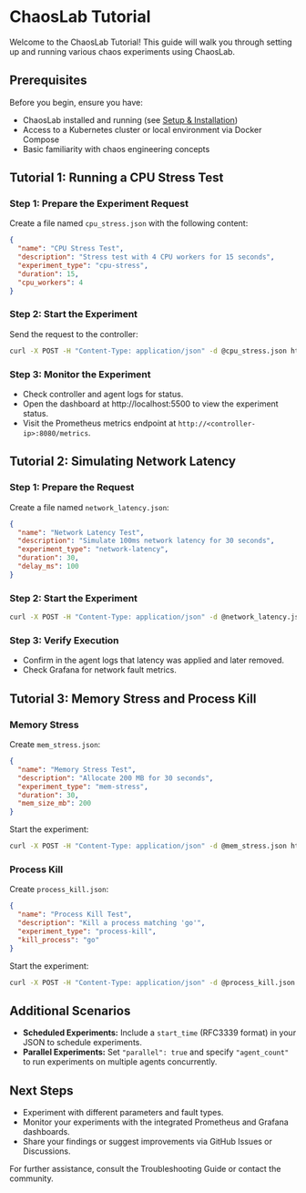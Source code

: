 # ChaosLab Tutorial

Welcome to the ChaosLab Tutorial! This guide will walk you through setting up and running various chaos experiments using ChaosLab.

## Prerequisites

Before you begin, ensure you have:
- ChaosLab installed and running (see [Setup & Installation](../README.md#setup--installation))
- Access to a Kubernetes cluster or local environment via Docker Compose
- Basic familiarity with chaos engineering concepts

## Tutorial 1: Running a CPU Stress Test

### Step 1: Prepare the Experiment Request

Create a file named `cpu_stress.json` with the following content:

```json
{
  "name": "CPU Stress Test",
  "description": "Stress test with 4 CPU workers for 15 seconds",
  "experiment_type": "cpu-stress",
  "duration": 15,
  "cpu_workers": 4
}
```

### Step 2: Start the Experiment

Send the request to the controller:
```bash
curl -X POST -H "Content-Type: application/json" -d @cpu_stress.json http://localhost:8080/start
```

### Step 3: Monitor the Experiment

- Check controller and agent logs for status.
- Open the dashboard at http://localhost:5500 to view the experiment status.
- Visit the Prometheus metrics endpoint at `http://<controller-ip>:8080/metrics`.

## Tutorial 2: Simulating Network Latency

### Step 1: Prepare the Request

Create a file named `network_latency.json`:

```json
{
  "name": "Network Latency Test",
  "description": "Simulate 100ms network latency for 30 seconds",
  "experiment_type": "network-latency",
  "duration": 30,
  "delay_ms": 100
}
```

### Step 2: Start the Experiment
```bash
curl -X POST -H "Content-Type: application/json" -d @network_latency.json http://localhost:8080/start
```

### Step 3: Verify Execution

- Confirm in the agent logs that latency was applied and later removed.
- Check Grafana for network fault metrics.

## Tutorial 3: Memory Stress and Process Kill

### Memory Stress

Create `mem_stress.json`:
```json
{
  "name": "Memory Stress Test",
  "description": "Allocate 200 MB for 30 seconds",
  "experiment_type": "mem-stress",
  "duration": 30,
  "mem_size_mb": 200
}
```

Start the experiment:
```bash
curl -X POST -H "Content-Type: application/json" -d @mem_stress.json http://localhost:8080/start
```

### Process Kill
Create `process_kill.json`:
```json
{
  "name": "Process Kill Test",
  "description": "Kill a process matching 'go'",
  "experiment_type": "process-kill",
  "kill_process": "go"
}
```

Start the experiment:
```bash
curl -X POST -H "Content-Type: application/json" -d @process_kill.json http://localhost:8080/start
```

## Additional Scenarios
- **Scheduled Experiments:**
Include a `start_time` (RFC3339 format) in your JSON to schedule experiments.
- **Parallel Experiments:**
Set `"parallel": true` and specify `"agent_count"` to run experiments on multiple agents concurrently.

## Next Steps
- Experiment with different parameters and fault types.
- Monitor your experiments with the integrated Prometheus and Grafana dashboards.
- Share your findings or suggest improvements via GitHub Issues or Discussions.

For further assistance, consult the Troubleshooting Guide or contact the community.
